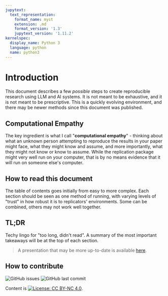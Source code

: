 ```yaml
---
jupytext:
  text_representation:
    format_name: myst
    extension: .md
    format_version: '1.3'
    jupytext_version: '1.11.2'
kernelspec:
  display_name: Python 3
  language: python
  name: python3
---
```


# Introduction

This document describes a few *possible* steps to create reproducible research using LLM and AI systems. It is not meant to be exhaustive, and it is not meant to be prescriptive. This is a quickly evolving environment, and there may be newer methods since this document was published.

## Computational Empathy

The key ingredient is what I call "**computational empathy**" - thinking about what an unknown person attempting to reproduce the results in your paper might face, what they might know and assume, and more importantly, what they might not know or know to assume. While the replication package might very well run on your computer, that is by no means evidence that it will run on someone else's computer. 


## How to read this document

The table of contents goes initially from easy to more complex. Each section should be seen as one  method of running, with varying levels of "trust" in how robust it is to replicators' environments. Some can be combined, others may not work well together.

## TL;DR

Techy lingo for "too long, didn't read". A summary of the most important takeaways will be at the top of each section.


> A presentation that may be more up-to-date is available [here](https://larsvilhuber.github.io/reproducibility-for-llm/presentation/).


## How to contribute

![GitHub issues](https://img.shields.io/github/issues-raw/larsvilhuber/reproducibility-for-llm.svg?style=flat) ![GitHub last commit](https://img.shields.io/github/last-commit/larsvilhuber/reproducibility-for-llm.svg?style=flat) 


Content is [![License: CC BY-NC 4.0](https://licensebuttons.net/l/by-nc/4.0/80x15.png)](https://creativecommons.org/licenses/by-nc/4.0/).

